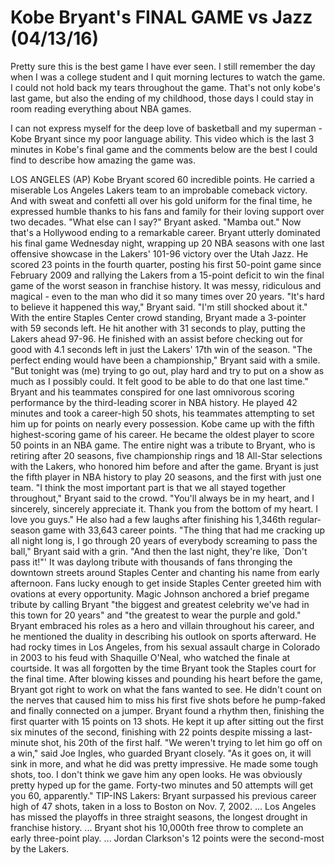 # Kobe Bryant's FINAL GAME vs Jazz (04/13/16)

Pretty sure this is the best game I have ever seen. I still remember the day when I was a college student and I quit morning lectures to watch the game. I could not hold back my tears throughout the game. That's not only kobe's last game, but also the ending of my childhood, those days I could stay in room reading everything about NBA games.

I can not express myself for the deep love of basketball and my superman - Kobe Bryant since my poor language ability.
This video which is the last 3 minutes in Kobe's final game and the comments below are the best I could find to describe how amazing the game was.

LOS ANGELES (AP) Kobe Bryant scored 60 incredible points. He carried a miserable Los Angeles Lakers team to an improbable comeback victory.
And with sweat and confetti all over his gold uniform for the final time, he expressed humble thanks to his fans and family for their loving support over two decades.
"What else can I say?" Bryant asked. "Mamba out."
Now that's a Hollywood ending to a remarkable career.
Bryant utterly dominated his final game Wednesday night, wrapping up 20 NBA seasons with one last offensive showcase in the Lakers' 101-96 victory over the Utah Jazz.
He scored 23 points in the fourth quarter, posting his first 50-point game since February 2009 and rallying the Lakers from a 15-point deficit to win the final game of the worst season in franchise history.
It was messy, ridiculous and magical - even to the man who did it so many times over 20 years.
"It's hard to believe it happened this way," Bryant said. "I'm still shocked about it."
With the entire Staples Center crowd standing, Bryant made a 3-pointer with 59 seconds left. He hit another with 31 seconds to play, putting the Lakers ahead 97-96. He finished with an assist before checking out for good with 4.1 seconds left in just the Lakers' 17th win of the season.
"The perfect ending would have been a championship," Bryant said with a smile. "But tonight was (me) trying to go out, play hard and try to put on a show as much as I possibly could. It felt good to be able to do that one last time."
Bryant and his teammates conspired for one last omnivorous scoring performance by the third-leading scorer in NBA history. He played 42 minutes and took a career-high 50 shots, his teammates attempting to set him up for points on nearly every possession.
Kobe came up with the fifth highest-scoring game of his career. He became the oldest player to score 50 points in an NBA game.
The entire night was a tribute to Bryant, who is retiring after 20 seasons, five championship rings and 18 All-Star selections with the Lakers, who honored him before and after the game. Bryant is just the fifth player in NBA history to play 20 seasons, and the first with just one team.
"I think the most important part is that we all stayed together throughout," Bryant said to the crowd. "You'll always be in my heart, and I sincerely, sincerely appreciate it. Thank you from the bottom of my heart. I love you guys."
He also had a few laughs after finishing his 1,346th regular-season game with 33,643 career points.
"The thing that had me cracking up all night long is, I go through 20 years of everybody screaming to pass the ball," Bryant said with a grin. "And then the last night, they're like, `Don't pass it!"'
It was daylong tribute with thousands of fans thronging the downtown streets around Staples Center and chanting his name from early afternoon. Fans lucky enough to get inside Staples Center greeted him with ovations at every opportunity. Magic Johnson anchored a brief pregame tribute by calling Bryant "the biggest and greatest celebrity we've had in this town for 20 years" and "the greatest to wear the purple and gold."
Bryant embraced his roles as a hero and villain throughout his career, and he mentioned the duality in describing his outlook on sports afterward. He had rocky times in Los Angeles, from his sexual assault charge in Colorado in 2003 to his feud with Shaquille O'Neal, who watched the finale at courtside.
It was all forgotten by the time Bryant took the Staples court for the final time.
After blowing kisses and pounding his heart before the game, Bryant got right to work on what the fans wanted to see. He didn't count on the nerves that caused him to miss his first five shots before he pump-faked and finally connected on a jumper.
Bryant found a rhythm then, finishing the first quarter with 15 points on 13 shots. He kept it up after sitting out the first six minutes of the second, finishing with 22 points despite missing a last-minute shot, his 20th of the first half.
"We weren't trying to let him go off on a win," said Joe Ingles, who guarded Bryant closely. "As it goes on, it will sink in more, and what he did was pretty impressive. He made some tough shots, too. I don't think we gave him any open looks. He was obviously pretty hyped up for the game. Forty-two minutes and 50 attempts will get you 60, apparently."
TIP-INS
Lakers: Bryant surpassed his previous career high of 47 shots, taken in a loss to Boston on Nov. 7, 2002. ... Los Angeles has missed the playoffs in three straight seasons, the longest drought in franchise history. ... Bryant shot his 10,000th free throw to complete an early three-point play. ... Jordan Clarkson's 12 points were the second-most by the Lakers.
